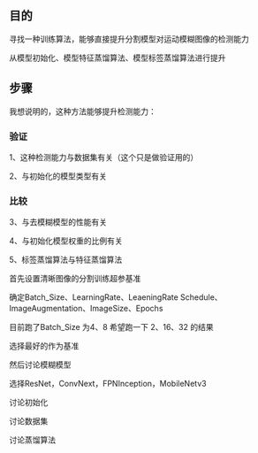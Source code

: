## 目的

寻找一种训练算法，能够直接提升分割模型对运动模糊图像的检测能力

从模型初始化、模型特征蒸馏算法、模型标签蒸馏算法进行提升

## 步骤

我想说明的，这种方法能够提升检测能力：

### 验证

1、这种检测能力与数据集有关（这个只是做验证用的）

2、与初始化的模型类型有关

### 比较

3、与去模糊模型的性能有关

4、与初始化模型权重的比例有关

5、标签蒸馏算法与特征蒸馏算法

首先设置清晰图像的分割训练超参基准

确定Batch_Size、LearningRate、LeaeningRate Schedule、ImageAugmentation、ImageSize、Epochs

目前跑了Batch_Size 为4、8 希望跑一下 2、16、32 的结果

选择最好的作为基准

然后讨论模糊模型

选择ResNet，ConvNext，FPNInception，MobileNetv3

讨论初始化

讨论数据集

讨论蒸馏算法
